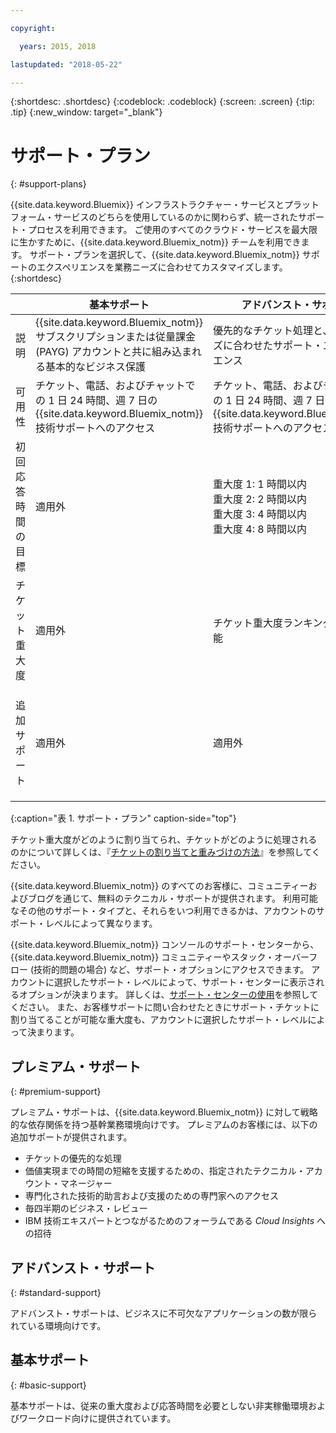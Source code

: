 ```yaml
---

copyright:

  years: 2015, 2018

lastupdated: "2018-05-22"

---
```



{:shortdesc: .shortdesc}
{:codeblock: .codeblock}
{:screen: .screen}
{:tip: .tip}
{:new_window: target="_blank"}

# サポート・プラン
{: #support-plans}

{{site.data.keyword.Bluemix}} インフラストラクチャー・サービスとプラットフォーム・サービスのどちらを使用しているのかに関わらず、統一されたサポート・プロセスを利用できます。 ご使用のすべてのクラウド・サービスを最大限に生かすために、{{site.data.keyword.Bluemix_notm}} チームを利用できます。 サポート・プランを選択して、{{site.data.keyword.Bluemix_notm}} サポートのエクスペリエンスを業務ニーズに合わせてカスタマイズします。
{:shortdesc}

|  | 基本サポート | アドバンスト・サポート | プレミアム・サポート |
|-------------|-------------|-------------|-------------|
| 説明 |	{{site.data.keyword.Bluemix_notm}} サブスクリプションまたは従量課金 (PAYG) アカウントと共に組み込まれる基本的なビジネス保護 | 優先的なチケット処理と、業務ニーズに合わせたサポート・エクスペリエンス | 価値を高めるまでの時間を短縮するための、業務成果に合わせたクライアント・エンゲージメント |
| 可用性 | チケット、電話、およびチャットでの 1 日 24 時間、週 7 日の {{site.data.keyword.Bluemix_notm}} 技術サポートへのアクセス | チケット、電話、およびチャットでの 1 日 24 時間、週 7 日の {{site.data.keyword.Bluemix_notm}} 技術サポートへのアクセス | チケット、電話、およびチャットでの 1 日 24 時間、週 7 日の {{site.data.keyword.Bluemix_notm}} 技術サポートへのアクセス |
| 初回応答時間の目標 | 適用外 | 重大度 1: 1 時間以内 <br />重大度 2: 2 時間以内 <br />重大度 3: 4 時間以内 <br />重大度 4: 8 時間以内 | 重大度 1: 1 時間以内 <br />重大度 2: 90 分以内 <br />重大度 3: 2 時間以内 <br />重大度 4: 4 時間以内 |
| チケット重大度 | 適用外 | チケット重大度ランキングが使用可能 | チケット重大度ランキングが使用可能 |
| 追加サポート | 適用外 | 適用外 | テクニカル・アカウント・マネージャー (TAM) 割り当て <br /><br />毎四半期のビジネス・レビュー<br /><br />専門家へのアクセス<br /><br />*Cloud Insights* への招待 |
{:caption="表 1. サポート・プラン" caption-side="top"}

チケット重大度がどのように割り当てられ、チケットがどのように処理されるのかについて詳しくは、『[チケットの割り当てと重みづけの方法](/docs/get-support/ticketweight.html)』を参照してください。

{{site.data.keyword.Bluemix_notm}} のすべてのお客様に、コミュニティーおよびブログを通じて、無料のテクニカル・サポートが提供されます。 利用可能なその他のサポート・タイプと、それらをいつ利用できるかは、アカウントのサポート・レベルによって異なります。

{{site.data.keyword.Bluemix_notm}} コンソールのサポート・センターから、{{site.data.keyword.Bluemix_notm}} コミュニティーやスタック・オーバーフロー (技術的問題の場合) など、サポート・オプションにアクセスできます。 アカウントに選択したサポート・レベルによって、サポート・センターに表示されるオプションが決まります。 詳しくは、[サポート・センターの使用](/docs/get-support/howtogetsupport.html#using-avatar)を参照してください。 また、お客様サポートに問い合わせたときにサポート・チケットに割り当てることが可能な重大度も、アカウントに選択したサポート・レベルによって決まります。


## プレミアム・サポート
{: #premium-support}

プレミアム・サポートは、{{site.data.keyword.Bluemix_notm}} に対して戦略的な依存関係を持つ基幹業務環境向けです。 プレミアムのお客様には、以下の追加サポートが提供されます。
  * チケットの優先的な処理
  * 価値実現までの時間の短縮を支援するための、指定されたテクニカル・アカウント・マネージャー
  * 専門化された技術的助言および支援のための専門家へのアクセス
  * 毎四半期のビジネス・レビュー
  * IBM 技術エキスパートとつながるためのフォーラムである *Cloud Insights* への招待


## アドバンスト・サポート
{: #standard-support}

アドバンスト・サポートは、ビジネスに不可欠なアプリケーションの数が限られている環境向けです。

## 基本サポート
{: #basic-support}

基本サポートは、従来の重大度および応答時間を必要としない非実稼働環境およびワークロード向けに提供されています。
